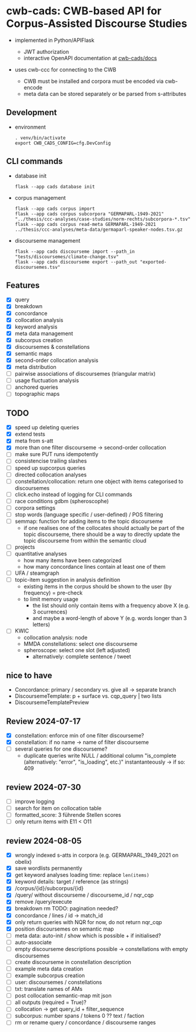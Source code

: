 # cwb-cads: CWB-based API for Corpus-Assisted Discourse Studies 

- implemented in Python/APIFlask
  + JWT authorization
  + interactive OpenAPI documentation at [cwb-cads/docs](https://corpora.linguistik.uni-erlangen.de/cwb-cads/docs)

- uses cwb-ccc for connecting to the CWB
  + CWB must be installed and corpora must be encoded via cwb-encode
  + meta data can be stored separately or be parsed from s-attributes

## Development

- environment
  ```
  . venv/bin/activate
  export CWB_CADS_CONFIG=cfg.DevConfig
  ```

## CLI commands

- database init
  ```
  flask --app cads database init
  ```

- corpus management
  ```
  flask --app cads corpus import
  flask --app cads corpus subcorpora "GERMAPARL-1949-2021" "../thesis/ccc-analyses/case-studies/norm-rechts/subcorpora-*.tsv"
  flask --app cads corpus read-meta GERMAPARL-1949-2021 ../thesis/ccc-analyses/meta-data/germaparl-speaker-nodes.tsv.gz
  ```
  
- discourseme management
  ```
  flask --app cads discourseme import --path_in "tests/discoursemes/climate-change.tsv"
  flask --app cads discourseme export --path_out "exported-discoursemes.tsv"
  ```

## Features
- [x] query
- [x] breakdown
- [x] concordance
- [x] collocation analysis
- [x] keyword analysis
- [x] meta data management
- [x] subcorpus creation
- [x] discoursemes & constellations
- [x] semantic maps
- [x] second-order collocation analysis
- [x] meta distribution
- [ ] pairwise associations of discoursemes (triangular matrix)
- [ ] usage fluctuation analysis
- [ ] anchored queries
- [ ] topographic maps

## TODO
- [x] speed up deleting queries
- [x] extend tests
- [x] meta from s-att
- [x] more than one filter discourseme → second-order collocation
- [ ] make sure PUT runs idempotently
- [ ] consistencise trailing slashes
- [ ] speed up supcorpus queries
- [ ] directed collocation analyses
- [ ] constellation/collocation: return one object with items categorised to discoursemes
- [ ] click.echo instead of logging for CLI commands
- [ ] race conditions gdbm (spheroscophe)
- [ ] corpora settings
- [ ] stop words (language specific / user-defined) / POS filtering
- [ ] semmap: function for adding items to the topic discourseme
  + if one realises one of the collocates should actually be part of the topic discourseme,
    there should be a way to directly update the topic discourseme from within the semantic cloud
- [ ] projects
- [ ] quantitative analyses
  + how many items have been categorized
  + how many concordance lines contain at least one of them
- [ ] UFA / steamgraph
- [ ] topic-item suggestion in analysis definition
  + existing items in the corpus should be shown to the user (by frequency) = pre-check
  + to limit memory usage
    - the list should only contain items with a frequency above X (e.g. 3 ocurrences)
    - and maybe a word-length of above Y (e.g. words longer than 3 letters)
- [ ] KWIC
  + collocation analysis: node
  + MMDA constellations: select one discourseme
  + spheroscope: select one slot (left adjusted)
    - alternatively: complete sentence / tweet

## nice to have
- Concordance: primary / secondary vs. give all → separate branch
- DiscoursemeTemplate: p + surface vs. cqp_query | two lists
- DiscoursemeTemplatePreview

## Review 2024-07-17
- [x] constellation: enforce min of one filter discourseme?
- [x] constellation: if no name → name of filter discourseme
- [ ] several queries for one discourseme?
  + duplicate queries write NULL / additional column "is\_complete (alternatively: "error", "is\_loading", etc.)" instantanteously → if so: 409

## review 2024-07-30
- [ ] improve logging
- [ ] search for item on collocation table
- [ ] formatted_score: 3 führende Stellen scores
- [ ] only return items with E11 < O11

## review 2024-08-05
- [x] wrongly indexed s-atts in corpora (e.g. GERMAPARL\_1949\_2021 on obelix)
- [x] save wordlists permanently
- [x] get keyword analyses loading time: replace `len(items)`
- [x] keyword details: target / reference (as strings)
- [x] /corpus/{id}/subcorpus/{id}
- [x] /query/ without discourseme / discourseme\_id / nqr\_cqp
- [x] remove /query/execute
- [x] breakdown rm TODO: pagination needed?
- [x] concordance / lines / id → match\_id
- [x] only return queries with NQR for now, do not return nqr\_cqp
- [x] position discoursemes on semantic map
- [ ] meta data: auto-init / show which is possible + if initialised?
- [ ] auto-associate
- [ ] empty discourseme descriptions possible → constellations with empty discoursemes
- [ ] create discourseme in constellation description
- [ ] example meta data creation
- [ ] example subcorpus creation
- [ ] user: discoursemes / constellations
- [ ] txt: translate names of AMs
- [ ] post collocation semantic-map mit json
- [ ] all outputs (required = True)?
- [ ] collocation → get query\_id + filter\_sequence
- [ ] subcorpus: number spans / tokens 0 ?? text / faction
- [ ] rm or rename query / concordance / discourseme ranges
